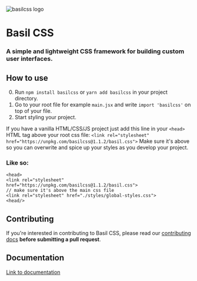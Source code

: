 ![basilcss logo](https://raw.githubusercontent.com/Basilcss/docs/main/basilcss-transparent.png)

# Basil CSS

### A simple and lightweight CSS framework for building custom user interfaces.

## How to use

0) Run `npm install basilcss` or `yarn add basilcss` in your project directory.
1) Go to your root file for example `main.jsx` and write `import 'basilcss'` on top of your file.
2) Start styling your project.

If you have a vanilla HTML/CSS/JS project just add this line in your `<head>` HTML tag above your root css file: `<link rel="stylesheet" href="https://unpkg.com/basilcss@1.1.2/basil.css">` Make sure it's above so you can overwrite and spice up your styles as you develop your project.

### Like so:
```
<head>
<link rel="stylesheet" href="https://unpkg.com/basilcss@1.1.2/basil.css">
// make sure it's above the main css file
<link rel="stylesheet" href="./styles/global-styles.css">
<head/>
```
## Contributing

If you're interested in contributing to Basil CSS, please read our [contributing docs](https://github.com/Basilcss/core/blob/main/CONTRIBUTING.md) **before submitting a pull request**.

## Documentation

[Link to documentation](https://www.basilcss.com/)
